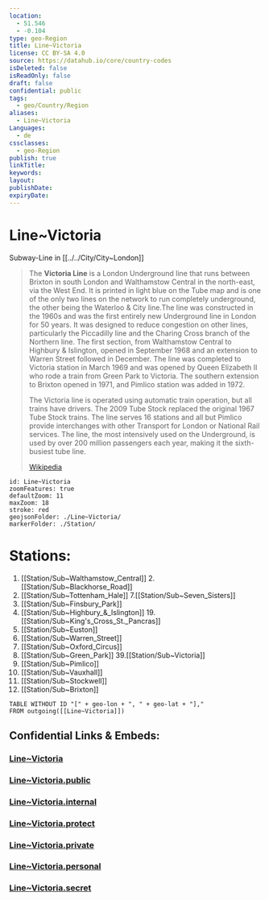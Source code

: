```yaml
---
location:
  - 51.546
  - -0.104
type: geo-Region
title: Line~Victoria
license: CC BY-SA 4.0
source: https://datahub.io/core/country-codes
isDeleted: false
isReadOnly: false
draft: false
confidential: public
tags:
  - geo/Country/Region
aliases:
  - Line~Victoria
Languages:
  - de
cssclasses:
  - geo-Region
publish: true
linkTitle:
keywords:
layout:
publishDate:
expiryDate:
---
```


# Line~Victoria

Subway-Line in [[../../City/City~London]] 

> The **Victoria Line** is a London Underground line that runs between Brixton in south London and Walthamstow Central in the north-east, via the West End. It is printed in light blue on the Tube map and is one of the only two lines on the network to run completely underground, the other being the Waterloo & City line.The line was constructed in the 1960s and was the first entirely new Underground line in London for 50 years. It was designed to reduce congestion on other lines, particularly the Piccadilly line and the Charing Cross branch of the Northern line. The first section, from Walthamstow Central to Highbury & Islington, opened in September 1968 and an extension to Warren Street followed in December. The line was completed to Victoria station in March 1969 and was opened by Queen Elizabeth II who rode a train from Green Park to Victoria. The southern extension to Brixton opened in 1971, and Pimlico station was added in 1972.
>
> The Victoria line is operated using automatic train operation, but all trains have drivers. The 2009 Tube Stock replaced the original 1967 Tube Stock trains. The line serves 16 stations and all but Pimlico provide interchanges with other Transport for London or National Rail services. The line, the most intensively used on the Underground, is used by over 200 million passengers each year, making it the sixth-busiest tube line.
>
> [Wikipedia](https://en.wikipedia.org/wiki/Victoria%20line)


```leaflet
id: Line~Victoria
zoomFeatures: true 
defaultZoom: 11 
maxZoom: 18
stroke: red
geojsonFolder: ./Line~Victoria/
markerFolder: ./Station/
```


# Stations: 
1.	[[Station/Sub~Walthamstow_Central]] 
2.[[Station/Sub~Blackhorse_Road]]  
6.	[[Station/Sub~Tottenham_Hale]] 
7.[[Station/Sub~Seven_Sisters]]  
11.	[[Station/Sub~Finsbury_Park]] 
15.	[[Station/Sub~Highbury_&_Islington]] 
19.[[Station/Sub~King's_Cross_St._Pancras]]  
23.	[[Station/Sub~Euston]] 
27.	[[Station/Sub~Warren_Street]] 
31.	[[Station/Sub~Oxford_Circus]] 
35.	[[Station/Sub~Green_Park]] 
39.[[Station/Sub~Victoria]]  
43.	[[Station/Sub~Pimlico]] 
44.	[[Station/Sub~Vauxhall]] 
48.	[[Station/Sub~Stockwell]] 
49.	[[Station/Sub~Brixton]] 

```dataview
TABLE WITHOUT ID "[" + geo-lon + ", " + geo-lat + "],"
FROM outgoing([[Line~Victoria]])
```


## Confidential Links & Embeds: 

### [Line~Victoria](/_Standards/Earth/Continent/Europe/Europe~North/UK/England/Regions~England/London,Greater/cities~GreaterLondon/Underground/Line~Victoria.md) 

### [Line~Victoria.public](/_public/Earth/Continent/Europe/Europe~North/UK/England/Regions~England/London,Greater/cities~GreaterLondon/Underground/Line~Victoria.public.md) 

### [Line~Victoria.internal](/_internal/Earth/Continent/Europe/Europe~North/UK/England/Regions~England/London,Greater/cities~GreaterLondon/Underground/Line~Victoria.internal.md) 

### [Line~Victoria.protect](/_protect/Earth/Continent/Europe/Europe~North/UK/England/Regions~England/London,Greater/cities~GreaterLondon/Underground/Line~Victoria.protect.md) 

### [Line~Victoria.private](/_private/Earth/Continent/Europe/Europe~North/UK/England/Regions~England/London,Greater/cities~GreaterLondon/Underground/Line~Victoria.private.md) 

### [Line~Victoria.personal](/_personal/Earth/Continent/Europe/Europe~North/UK/England/Regions~England/London,Greater/cities~GreaterLondon/Underground/Line~Victoria.personal.md) 

### [Line~Victoria.secret](/_secret/Earth/Continent/Europe/Europe~North/UK/England/Regions~England/London,Greater/cities~GreaterLondon/Underground/Line~Victoria.secret.md)

